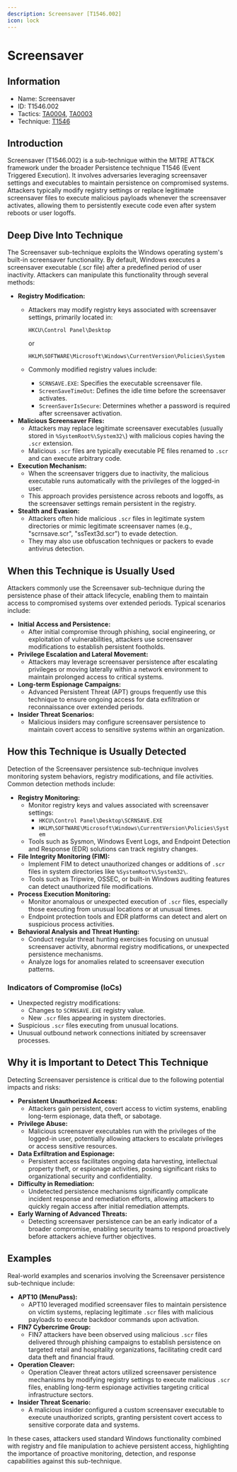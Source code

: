 ```yaml
---
description: Screensaver [T1546.002]
icon: lock
---
```


# Screensaver

## Information

* Name: Screensaver
* ID: T1546.002
* Tactics: [TA0004](../), [TA0003](../../ta0003/)
* Technique: [T1546](./)

## Introduction

Screensaver (T1546.002) is a sub-technique within the MITRE ATT\&CK framework under the broader Persistence technique T1546 (Event Triggered Execution). It involves adversaries leveraging screensaver settings and executables to maintain persistence on compromised systems. Attackers typically modify registry settings or replace legitimate screensaver files to execute malicious payloads whenever the screensaver activates, allowing them to persistently execute code even after system reboots or user logoffs.

## Deep Dive Into Technique

The Screensaver sub-technique exploits the Windows operating system's built-in screensaver functionality. By default, Windows executes a screensaver executable (.scr file) after a predefined period of user inactivity. Attackers can manipulate this functionality through several methods:

* **Registry Modification:**
  *   Attackers may modify registry keys associated with screensaver settings, primarily located in:

      ```
      HKCU\Control Panel\Desktop
      ```

      or

      ```
      HKLM\SOFTWARE\Microsoft\Windows\CurrentVersion\Policies\System
      ```
  * Commonly modified registry values include:
    * `SCRNSAVE.EXE`: Specifies the executable screensaver file.
    * `ScreenSaveTimeOut`: Defines the idle time before the screensaver activates.
    * `ScreenSaverIsSecure`: Determines whether a password is required after screensaver activation.
* **Malicious Screensaver Files:**
  * Attackers may replace legitimate screensaver executables (usually stored in `%SystemRoot%\System32\`) with malicious copies having the `.scr` extension.
  * Malicious `.scr` files are typically executable PE files renamed to `.scr` and can execute arbitrary code.
* **Execution Mechanism:**
  * When the screensaver triggers due to inactivity, the malicious executable runs automatically with the privileges of the logged-in user.
  * This approach provides persistence across reboots and logoffs, as the screensaver settings remain persistent in the registry.
* **Stealth and Evasion:**
  * Attackers often hide malicious `.scr` files in legitimate system directories or mimic legitimate screensaver names (e.g., "scrnsave.scr", "ssText3d.scr") to evade detection.
  * They may also use obfuscation techniques or packers to evade antivirus detection.

## When this Technique is Usually Used

Attackers commonly use the Screensaver sub-technique during the persistence phase of their attack lifecycle, enabling them to maintain access to compromised systems over extended periods. Typical scenarios include:

* **Initial Access and Persistence:**
  * After initial compromise through phishing, social engineering, or exploitation of vulnerabilities, attackers use screensaver modifications to establish persistent footholds.
* **Privilege Escalation and Lateral Movement:**
  * Attackers may leverage screensaver persistence after escalating privileges or moving laterally within a network environment to maintain prolonged access to critical systems.
* **Long-term Espionage Campaigns:**
  * Advanced Persistent Threat (APT) groups frequently use this technique to ensure ongoing access for data exfiltration or reconnaissance over extended periods.
* **Insider Threat Scenarios:**
  * Malicious insiders may configure screensaver persistence to maintain covert access to sensitive systems within an organization.

## How this Technique is Usually Detected

Detection of the Screensaver persistence sub-technique involves monitoring system behaviors, registry modifications, and file activities. Common detection methods include:

* **Registry Monitoring:**
  * Monitor registry keys and values associated with screensaver settings:
    * `HKCU\Control Panel\Desktop\SCRNSAVE.EXE`
    * `HKLM\SOFTWARE\Microsoft\Windows\CurrentVersion\Policies\System`
  * Tools such as Sysmon, Windows Event Logs, and Endpoint Detection and Response (EDR) solutions can track registry changes.
* **File Integrity Monitoring (FIM):**
  * Implement FIM to detect unauthorized changes or additions of `.scr` files in system directories like `%SystemRoot%\System32\`.
  * Tools such as Tripwire, OSSEC, or built-in Windows auditing features can detect unauthorized file modifications.
* **Process Execution Monitoring:**
  * Monitor anomalous or unexpected execution of `.scr` files, especially those executing from unusual locations or at unusual times.
  * Endpoint protection tools and EDR platforms can detect and alert on suspicious process activities.
* **Behavioral Analysis and Threat Hunting:**
  * Conduct regular threat hunting exercises focusing on unusual screensaver activity, abnormal registry modifications, or unexpected persistence mechanisms.
  * Analyze logs for anomalies related to screensaver execution patterns.

### Indicators of Compromise (IoCs)

* Unexpected registry modifications:
  * Changes to `SCRNSAVE.EXE` registry value.
  * New `.scr` files appearing in system directories.
* Suspicious `.scr` files executing from unusual locations.
* Unusual outbound network connections initiated by screensaver processes.

## Why it is Important to Detect This Technique

Detecting Screensaver persistence is critical due to the following potential impacts and risks:

* **Persistent Unauthorized Access:**
  * Attackers gain persistent, covert access to victim systems, enabling long-term espionage, data theft, or sabotage.
* **Privilege Abuse:**
  * Malicious screensaver executables run with the privileges of the logged-in user, potentially allowing attackers to escalate privileges or access sensitive resources.
* **Data Exfiltration and Espionage:**
  * Persistent access facilitates ongoing data harvesting, intellectual property theft, or espionage activities, posing significant risks to organizational security and confidentiality.
* **Difficulty in Remediation:**
  * Undetected persistence mechanisms significantly complicate incident response and remediation efforts, allowing attackers to quickly regain access after initial remediation attempts.
* **Early Warning of Advanced Threats:**
  * Detecting screensaver persistence can be an early indicator of a broader compromise, enabling security teams to respond proactively before attackers achieve further objectives.

## Examples

Real-world examples and scenarios involving the Screensaver persistence sub-technique include:

* **APT10 (MenuPass):**
  * APT10 leveraged modified screensaver files to maintain persistence on victim systems, replacing legitimate `.scr` files with malicious payloads to execute backdoor commands upon activation.
* **FIN7 Cybercrime Group:**
  * FIN7 attackers have been observed using malicious `.scr` files delivered through phishing campaigns to establish persistence on targeted retail and hospitality organizations, facilitating credit card data theft and financial fraud.
* **Operation Cleaver:**
  * Operation Cleaver threat actors utilized screensaver persistence mechanisms by modifying registry settings to execute malicious `.scr` files, enabling long-term espionage activities targeting critical infrastructure sectors.
* **Insider Threat Scenario:**
  * A malicious insider configured a custom screensaver executable to execute unauthorized scripts, granting persistent covert access to sensitive corporate data and systems.

In these cases, attackers used standard Windows functionality combined with registry and file manipulation to achieve persistent access, highlighting the importance of proactive monitoring, detection, and response capabilities against this sub-technique.
